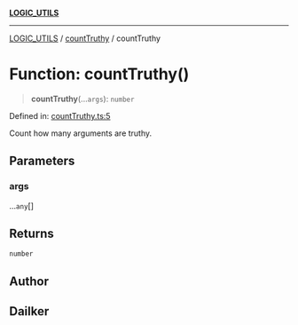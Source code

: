 [**LOGIC_UTILS**](../../README.md)

***

[LOGIC_UTILS](../../README.md) / [countTruthy](../README.md) / countTruthy

# Function: countTruthy()

> **countTruthy**(...`args`): `number`

Defined in: [countTruthy.ts:5](https://github.com/dailker/everyutil/blob/9f01851634d75effcc536090fe8088ebd76571be/src/logic/countTruthy.ts#L5)

Count how many arguments are truthy.

## Parameters

### args

...`any`[]

## Returns

`number`

## Author

## Dailker

